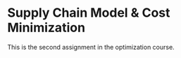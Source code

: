 # Supply Chain Model & Cost Minimization

This is the second assignment in the optimization course.
